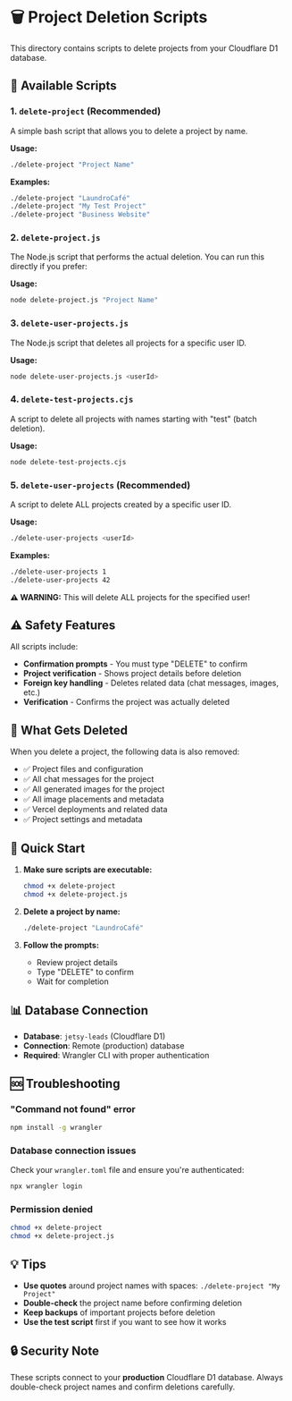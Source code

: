 # 🗑️ Project Deletion Scripts

This directory contains scripts to delete projects from your Cloudflare D1 database.

## 📁 Available Scripts

### 1. `delete-project` (Recommended)
A simple bash script that allows you to delete a project by name.

**Usage:**
```bash
./delete-project "Project Name"
```

**Examples:**
```bash
./delete-project "LaundroCafé"
./delete-project "My Test Project"
./delete-project "Business Website"
```

### 2. `delete-project.js`
The Node.js script that performs the actual deletion. You can run this directly if you prefer:

**Usage:**
```bash
node delete-project.js "Project Name"
```

### 3. `delete-user-projects.js`
The Node.js script that deletes all projects for a specific user ID.

**Usage:**
```bash
node delete-user-projects.js <userId>
```

### 4. `delete-test-projects.cjs`
A script to delete all projects with names starting with "test" (batch deletion).

**Usage:**
```bash
node delete-test-projects.cjs
```

### 5. `delete-user-projects` (Recommended)
A script to delete ALL projects created by a specific user ID.

**Usage:**
```bash
./delete-user-projects <userId>
```

**Examples:**
```bash
./delete-user-projects 1
./delete-user-projects 42
```

**⚠️  WARNING:** This will delete ALL projects for the specified user!

## ⚠️ Safety Features

All scripts include:
- **Confirmation prompts** - You must type "DELETE" to confirm
- **Project verification** - Shows project details before deletion
- **Foreign key handling** - Deletes related data (chat messages, images, etc.)
- **Verification** - Confirms the project was actually deleted

## 🔧 What Gets Deleted

When you delete a project, the following data is also removed:
- ✅ Project files and configuration
- ✅ All chat messages for the project
- ✅ All generated images for the project
- ✅ All image placements and metadata
- ✅ Vercel deployments and related data
- ✅ Project settings and metadata

## 🚀 Quick Start

1. **Make sure scripts are executable:**
   ```bash
   chmod +x delete-project
   chmod +x delete-project.js
   ```

2. **Delete a project by name:**
   ```bash
   ./delete-project "LaundroCafé"
   ```

3. **Follow the prompts:**
   - Review project details
   - Type "DELETE" to confirm
   - Wait for completion

## 📊 Database Connection

- **Database**: `jetsy-leads` (Cloudflare D1)
- **Connection**: Remote (production) database
- **Required**: Wrangler CLI with proper authentication

## 🆘 Troubleshooting

### "Command not found" error
```bash
npm install -g wrangler
```

### Database connection issues
Check your `wrangler.toml` file and ensure you're authenticated:
```bash
npx wrangler login
```

### Permission denied
```bash
chmod +x delete-project
chmod +x delete-project.js
```

## 💡 Tips

- **Use quotes** around project names with spaces: `./delete-project "My Project"`
- **Double-check** the project name before confirming deletion
- **Keep backups** of important projects before deletion
- **Use the test script** first if you want to see how it works

## 🔒 Security Note

These scripts connect to your **production** Cloudflare D1 database. Always double-check project names and confirm deletions carefully.
